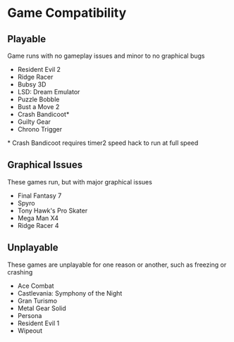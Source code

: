 # Game Compatibility

## Playable
Game runs with no gameplay issues and minor to no graphical bugs

* Resident Evil 2
* Ridge Racer
* Bubsy 3D
* LSD: Dream Emulator
* Puzzle Bobble
* Bust a Move 2
* Crash Bandicoot*
* Guilty Gear
* Chrono Trigger

\* Crash Bandicoot requires timer2 speed hack to run at full speed

## Graphical Issues
These games run, but with major graphical issues

* Final Fantasy 7
* Spyro
* Tony Hawk's Pro Skater
* Mega Man X4
* Ridge Racer 4

## Unplayable
These games are unplayable for one reason or another, such as freezing or crashing

* Ace Combat
* Castlevania: Symphony of the Night
* Gran Turismo
* Metal Gear Solid
* Persona
* Resident Evil 1
* Wipeout